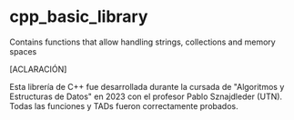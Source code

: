 # cpp_basic_library
 Contains functions that allow handling strings, collections and memory spaces

[ACLARACIÓN]

Esta librería de C++ fue desarrollada durante la cursada de "Algoritmos y Estructuras de Datos" en 2023 con el profesor Pablo Sznajdleder (UTN). Todas las funciones y TADs fueron correctamente probados.
